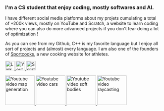 ### I'm a CS student that enjoy coding, mostly softwares and AI.
I have different social media platforms about my projets cumulating a total of +200k views, mostly 
on YouTube and Scratch, a website to learn coding where you can also do more advanced projects if you don't fear doing a lot of optimization !

As you can see from my Github, C++ is my favorite language but I enjoy all sort of projects and (almost) every language.
I am also one of the founders of <a href="https://sportcooks.fr">Sportcooks</a>, a new cooking website for athletes.

<p align="left">
  <a href="https://www.linkedin.com/in/dorian-biagi/">
    <img src="https://img.shields.io/badge/LinkedIn-blue?style=for-the-badge&logo=linkedin&logoColor=white" alt="LinkedIn Badge" height="30px"/>
  </a>
  <a href="https://www.youtube.com/channel/UC2bqHEOtdeDQk3krOYv5ipQ">
    <img src="https://i.ibb.co/xF5m5bQ/youtube-140.png" alt="Youtube Badge" height="30px"/>
  </a>
  <a href="https://scratch.mit.edu/users/Dairop">
    <img src="https://i.ibb.co/SJhXdgF/scratch-265k.png" alt="Scratch Badge" height="30px"/>
  </a>
</p>

<p align="left">
    <a href="https://www.youtube.com/watch?v=m3RL3q7mTx0">
      <img src="https://i.ytimg.com/vi/m3RL3q7mTx0/maxresdefault.jpg" alt="Youtube video map generation" height="95px"/>
    </a>
    <a href="https://www.youtube.com/watch?v=aEoKkkrifrQ">
      <img src="https://i.ytimg.com/vi/aEoKkkrifrQ/maxresdefault.jpg" alt="Youtube video cars" height="95px"/>
    </a>
    <a href="https://www.youtube.com/watch?v=KxlUuE6jKhM">
      <img src="https://i.ytimg.com/vi/KxlUuE6jKhM/maxresdefault.jpg" alt="Youtube video soft bodies" height="95px"/>
    </a>
    <a href="https://www.youtube.com/watch?v=Ew4BtFJkNJY">
      <img src="https://i.ytimg.com/vi/Ew4BtFJkNJY/maxresdefault.jpg" alt="Youtube video raycasting" height="95px"/>
    </a>
</p>

